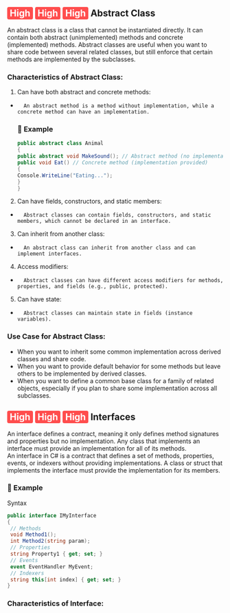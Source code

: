 ## <span style="background-color:#ff4d4d; color:white; padding:2px 6px; border-radius:4px;">High</span> <span style="background-color:#ff4d4d; color:white; padding:2px 6px; border-radius:4px;">High</span> <span style="background-color:#ff4d4d; color:white; padding:2px 6px; border-radius:4px;">High</span> Abstract Class
An abstract class is a class that cannot be instantiated directly. It can contain both abstract (unimplemented) methods and concrete (implemented) methods. Abstract classes are useful when you want to share code between several related classes, but still enforce that certain methods are implemented by the subclasses.
### Characteristics of Abstract Class:
1. Can have both abstract and concrete methods:
-       An abstract method is a method without implementation, while a concrete method can have an implementation.
    ### 🧩 Example
    ```csharp
    public abstract class Animal
    {
    public abstract void MakeSound(); // Abstract method (no implementation)
    public void Eat() // Concrete method (implementation provided)
    {
    Console.WriteLine("Eating...");
    }
    }
    ```
2.   Can have fields, constructors, and static members:
-       Abstract classes can contain fields, constructors, and static members, which cannot be declared in an interface.
3.  Can inherit from another class:
-       An abstract class can inherit from another class and can implement interfaces.
4.  Access modifiers:
-       Abstract classes can have different access modifiers for methods, properties, and fields (e.g., public, protected).
5.  Can have state:
-       Abstract classes can maintain state in fields (instance variables).
### Use Case for Abstract Class:
-   When you want to inherit some common implementation across derived classes and share code.
-   When you want to provide default behavior for some methods but leave others to be implemented by derived classes.
-   When you want to define a common base class for a family of related objects, especially if you plan to share some implementation across all subclasses.
## <span style="background-color:#ff4d4d; color:white; padding:2px 6px; border-radius:4px;">High</span> <span style="background-color:#ff4d4d; color:white; padding:2px 6px; border-radius:4px;">High</span> <span style="background-color:#ff4d4d; color:white; padding:2px 6px; border-radius:4px;">High</span> Interfaces
An interface defines a contract, meaning it only defines method signatures and properties but no implementation. Any class that implements an interface must provide an implementation for all of its methods.
<br>An interface in C# is a contract that defines a set of methods, properties, events, or indexers without providing implementations. A class or struct that implements the interface must provide the implementation for its members.
### 🧩 Example

Syntax

```csharp
public interface IMyInterface
{
 // Methods
 void Method1();
 int Method2(string param);
 // Properties
 string Property1 { get; set; }
 // Events
 event EventHandler MyEvent;
 // Indexers
 string this[int index] { get; set; }
}
```
### Characteristics of Interface:

